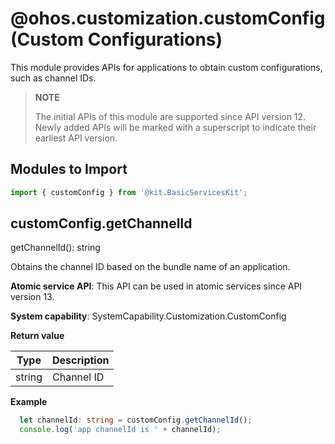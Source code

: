 # @ohos.customization.customConfig (Custom Configurations)

This module provides APIs for applications to obtain custom configurations, such as channel IDs.

>  **NOTE**
>
>  The initial APIs of this module are supported since API version 12. Newly added APIs will be marked with a superscript to indicate their earliest API version.

## Modules to Import

```ts
import { customConfig } from '@kit.BasicServicesKit';
```

## customConfig.getChannelId

getChannelId(): string

Obtains the channel ID based on the bundle name of an application.

**Atomic service API**: This API can be used in atomic services since API version 13.

**System capability**: SystemCapability.Customization.CustomConfig

**Return value**

|  Type |  Description |
| ------ | ----- |
| string | Channel ID|

**Example**

  ```ts
    let channelId: string = customConfig.getChannelId();
    console.log('app channelId is ' + channelId);
  ```
